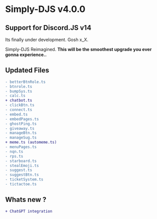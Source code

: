 # Simply-DJS v4.0.0

## Support for Discord.JS v14

Its finally under development. Gosh x_X.

Simply-DJS Reimagined.
**This will be the smoothest upgrade you ever gonna experience..**

## Updated Files

```diff
- betterBtnRole.ts
- btnrole.ts
- bumpSys.ts
- calc.ts
+ chatbot.ts
- clickBtn.ts
- connect.ts
- embed.ts
- embedPages.ts
- ghostPing.ts
- giveaway.ts
- manageBtn.ts
- manageSug.ts
+ meme.ts (automeme.ts)
- menuPages.ts
- nqn.ts
- rps.ts
- starboard.ts
- stealEmoji.ts
- suggest.ts
- suggestBtn.ts
- ticketSystem.ts
- tictactoe.ts
```

## Whats new ?

```diff
+ ChatGPT integration
```
